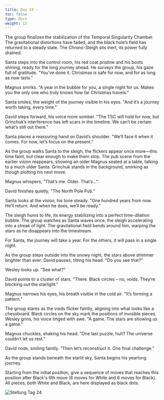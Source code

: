 ```yaml
---
title: Day 24 - 
toc: false
type: docs
weight: 12
---
```

The group finalizes the stabilization of the Temporal Singularity Chamber. The gravitational distortions have faded, and the black hole’s field has returned to a steady state. The Chrono-Sleigh sits inert, its power fully drained.

Santa steps into the control room, his red coat pristine and his boots shining, ready for the long journey ahead. He surveys the group, his gaze full of gratitude. "You’ve done it. Christmas is safe for now, and for as long as now lasts."

Magnus smirks. "A year in the bubble for you, a single night for us. Makes you the only one who truly knows how far Christmas travels."

Santa smiles, the weight of the journey visible in his eyes. "And it’s a journey worth taking, every time."

David steps forward, his voice more somber. "The TSC will hold for now, but Grinchuk’s interference has left scars in the timeline. We can’t be certain what’s still out there."

Santa places a reassuring hand on David’s shoulder. "We’ll face it when it comes. For now, let’s focus on the present."

As the group walks Santa to the sleigh, the flickers appear once more—this time faint, but clear enough to make them stop. The pub scene from the earlier vision reappears, showing an older Magnus seated at a table, talking to a much older Santa. Grinchuk stands in the background, smirking as though plotting his next move.

Magnus whispers, "That’s me. Older. That’s…"

David finishes quietly, "The North Pole Pub."

Santa looks at the vision, his tone steady. "One hundred years from now. He’ll return. And when he does, we’ll be ready."

The sleigh hums to life, its energy stabilizing into a perfect time-dilation bubble. The group watches as Santa waves once, the sleigh accelerating into a streak of light. The gravitational field bends around him, warping the stars as he disappears into the timestream.

For Santa, the journey will take a year. For the others, it will pass in a single night.

As the group steps outside into the snowy night, the stars above shimmer brighter than ever. David pauses, tilting his head. "Do you see that?"

Wesley looks up. "See what?"

David points to a cluster of stars. "There. Black circles – no, voids. They’re blocking out the starlight."

Magnus narrows his eyes, his breath visible in the cold air. "It’s forming a pattern."

The group stares as the voids flicker faintly, aligning into what looks like a chessboard. Black circles on the sky mark the positions of invisible pieces. Wesley grins, his voice tinged with awe. "A game. The stars are showing us a game."

Magnus chuckles, shaking his head. "One last puzzle, huh? The universe couldn’t let us rest."

David nods, smiling faintly. "Then let’s reconstruct it. One final challenge."

As the group stands beneath the starlit sky, Santa begins his yearlong journey.

Starting from the initial position, give a sequence of moves that reaches this position after Black's 6th move (6 moves for White and 6 moves for Black). All pieces, both White and Black, are here displayed as black dots. 

![Stellung Tag 24](/day24.jpg "hidden")

